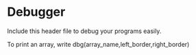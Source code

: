 # Debugger

Include this header file to debug your programs easily.

To print an array, write dbg(array_name,left_border,right_border)
